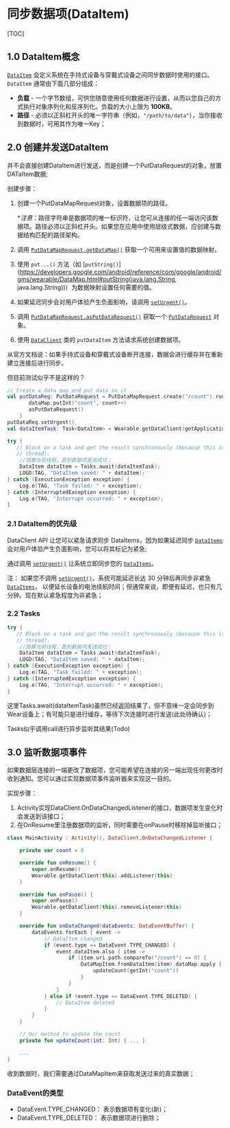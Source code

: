 # 同步数据项(DataItem)

[TOC]

## 1.0 DataItem概念

[`DataItem`](https://developers.google.com/android/reference/com/google/android/gms/wearable/DataItem.html) 会定义系统在手持式设备与穿戴式设备之间同步数据时使用的接口。`DataItem` 通常由下面几部分组成：

- **负载** - 一个字节数组，可供您随意使用任何数据进行设置，从而以您自己的方式执行对象序列化和反序列化。负载的大小上限为 **100KB**。
- **路径** - 必须以正斜杠开头的唯一字符串（例如，`"/path/to/data"`），当你接收到数据时，可用其作为唯一Key；

## 2.0 创建并发送DataItem

并不会直接创建DataItem进行发送，而是创建一个PutDataRequest的对象，放置DATaItem数据;

创建步骤：

1. 创建一个PutDataMapRequest对象，设置数据项的路径。

   **注意*：路径字符串是数据项的唯一标识符，让您可从连接的任一端访问该数据项。路径必须以正斜杠开头。如果您在应用中使用层级式数据，应创建与数据结构匹配的路径架构。

2. 调用 [`PutDataMapRequest.getDataMap()`](https://developers.google.com/android/reference/com/google/android/gms/wearable/PutDataMapRequest.html#getDataMap()) 获取一个可用来设置值的数据映射。

3. 使用 `put...()` 方法（如 [`putString()`](https://developers.google.com/android/reference/com/google/android/gms/wearable/DataMap.html#putString(java.lang.String, java.lang.String))）为数据映射设置任何需要的值。

4. 如果延迟同步会对用户体验产生负面影响，请调用 [`setUrgent()`](https://developers.google.com/android/reference/com/google/android/gms/wearable/PutDataRequest#setUrgent())。

5. 调用 [`PutDataMapRequest.asPutDataRequest()`](https://developers.google.com/android/reference/com/google/android/gms/wearable/PutDataMapRequest.html#asPutDataRequest()) 获取一个 [`PutDataRequest`](https://developers.google.com/android/reference/com/google/android/gms/wearable/PutDataRequest.html) 对象。

6. 使用 [`DataClient`](https://developers.google.com/android/reference/com/google/android/gms/wearable/DataClient) 类的 `putDataItem` 方法请求系统创建数据项。

从官方文档说：如果手持式设备和穿戴式设备断开连接，数据会进行缓存并在重新建立连接后进行同步。

但目前测试似乎不是这样的？

```kotlin
// Create a data map and put data in it
val putDataReq: PutDataRequest = PutDataMapRequest.create("/count").run {
       dataMap.putInt("count", count++)
       asPutDataRequest()
    }
putDataReq.setUrgent()
val dataItemTask: Task<DataItem> = Wearable.getDataClient(getApplicationContext()).putDataItem(putDataReq)

try {
   // Block on a task and get the result synchronously (because this is on a background
   // thread).
    //阻塞当前线程，直到数据项发送成功；
    DataItem dataItem = Tasks.await(dataItemTask);
    LOGD(TAG, "DataItem saved: " + dataItem);
} catch (ExecutionException exception) {
    Log.e(TAG, "Task failed: " + exception);
} catch (InterruptedException exception) {
    Log.e(TAG, "Interrupt occurred: " + exception);
}
```

### 2.1 DataItem的优先级

DataClient API 让您可以紧急请求同步 DataItems，因为如果延迟同步 [`DataItems`](https://developers.google.com/android/reference/com/google/android/gms/wearable/DataItem.html) 会对用户体验产生负面影响，您可以将其标记为紧急;

通过调用 [`setUrgent()`](https://developers.google.com/android/reference/com/google/android/gms/wearable/PutDataRequest#setUrgent()) 让系统立即同步您的 [`DataItems`](https://developers.google.com/android/reference/com/google/android/gms/wearable/DataItem)。

注： 如果您不调用 [`setUrgent()`](https://developers.google.com/android/reference/com/google/android/gms/wearable/PutDataRequest#setUrgent())，系统可能延迟长达 30 分钟后再同步非紧急 [`DataItems`](https://developers.google.com/android/reference/com/google/android/gms/wearable/DataItem)， 以便延长设备的电池续航时间；但通常来说，即便有延迟，也只有几分钟。现在默认紧急程度为非紧急； 

### 2.2 Tasks

```kotlin
try {
   // Block on a task and get the result synchronously (because this is on a background
   // thread).
    //阻塞当前线程，直到数据项发送成功；
    DataItem dataItem = Tasks.await(dataItemTask);
    LOGD(TAG, "DataItem saved: " + dataItem);
} catch (ExecutionException exception) {
    Log.e(TAG, "Task failed: " + exception);
} catch (InterruptedException exception) {
    Log.e(TAG, "Interrupt occurred: " + exception);
}
```

这里Tasks.await(dataItemTask)虽然已经返回结果了，但不意味一定会同步到Wear设备上；有可能只是进行缓存，等待下次连接时进行发送(此处待确认)；

Tasks似乎调用call进行异步监听其结果(Todo)

## 3.0 监听数据项事件

如果数据层连接的一端更改了数据项，您可能希望在连接的另一端出现任何更改时收到通知。您可以通过实现数据项事件监听器来实现这一目的。

实现步骤：

1. Activity实现DataClient.OnDataChangedListener的接口，数据项发生变化时会发送到该接口；
2. 在OnResume里注册数据项的监听，同时需要在onPause时移除掉监听接口；

```kotlin
class MainActivity : Activity(), DataClient.OnDataChangedListener {

    private var count = 0

    override fun onResume() {
        super.onResume()
        Wearable.getDataClient(this).addListener(this)
    }

    override fun onPause() {
        super.onPause()
        Wearable.getDataClient(this).removeListener(this)
    }

    override fun onDataChanged(dataEvents: DataEventBuffer) {
        dataEvents.forEach { event ->
            // DataItem changed
            if (event.type == DataEvent.TYPE_CHANGED) {
                event.dataItem.also { item ->
                    if (item.uri.path.compareTo("/count") == 0) {
                        DataMapItem.fromDataItem(item).dataMap.apply {
                            updateCount(getInt("count"))
                        }
                    }
                }
            } else if (event.type == DataEvent.TYPE_DELETED) {
                // DataItem deleted
            }
        }
    }

    // Our method to update the count
    private fun updateCount(int: Int) { ... }

    ...
}
```

收到数据时，我们需要通过DataMapItem来获取发送过来的真实数据；

### DataEvent的类型

- DataEvent.TYPE_CHANGED： 表示数据项有变化(新)；
- DataEvent.TYPE_DELETED： 表示数据项进行删除；